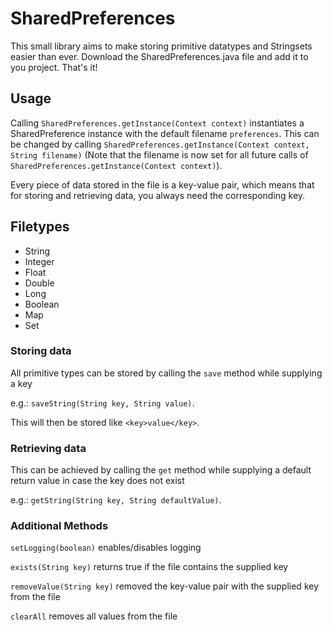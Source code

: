 # SharedPreferences

This small library aims to make storing primitive datatypes and Stringsets easier than ever.
Download the SharedPreferences.java file and add it to you project. That's it!

## Usage
Calling `SharedPreferences.getInstance(Context context)` instantiates a SharedPreference instance with the default filename `preferences`. This can be changed by calling `SharedPreferences.getInstance(Context context, String filename)` (Note that the filename is now set for all future calls of `SharedPreferences.getInstance(Context context)`).


Every piece of data stored in the file is a key-value pair, which means that for storing and retrieving data, you always need the corresponding key.

## Filetypes

+ String
+ Integer
+ Float
+ Double
+ Long
+ Boolean
+ Map
+ Set

### Storing data
All primitive types can be stored by calling the `save` method while supplying a key 

e.g.: `saveString(String key, String value)`.

This will then be stored like `<key>value</key>`.

### Retrieving data
This can be achieved by calling the `get` method while supplying a default return value in case the key does not exist

e.g.: `getString(String key, String defaultValue)`.

### Additional Methods
`setLogging(boolean)` enables/disables logging

`exists(String key)` returns true if the file contains the supplied key

`removeValue(String key)` removed the key-value pair with the supplied key from the file

`clearAll` removes all values from the file

